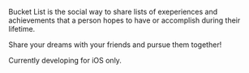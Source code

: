 
Bucket List is the social way to share lists of exeperiences and achievements that a person hopes to have or accomplish during their lifetime.

Share your dreams with your friends and pursue them together!

Currently developing for iOS only.
